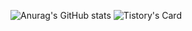 ![Anurag's GitHub stats](https://github-readme-stats.vercel.app/api?username=Hojeong016&show_icons=true&theme=radical)
![Tistory's Card](https://github-readme-tistory-card.vercel.app/api?name=skflsehdn&postId=12)

<!--
**Hojeong016/Hojeong016** is a ✨ _special_ ✨ repository because its `README.md` (this file) appears on your GitHub profile.

Here are some ideas to get you started:

- 🔭 I’m currently working on ...
- 🌱 I’m currently learning ...
- 👯 I’m looking to collaborate on ...
- 🤔 I’m looking for help with ...
- 💬 Ask me about ...
- 📫 How to reach me: ...
- 😄 Pronouns: ...
- ⚡ Fun fact: ...
-->
